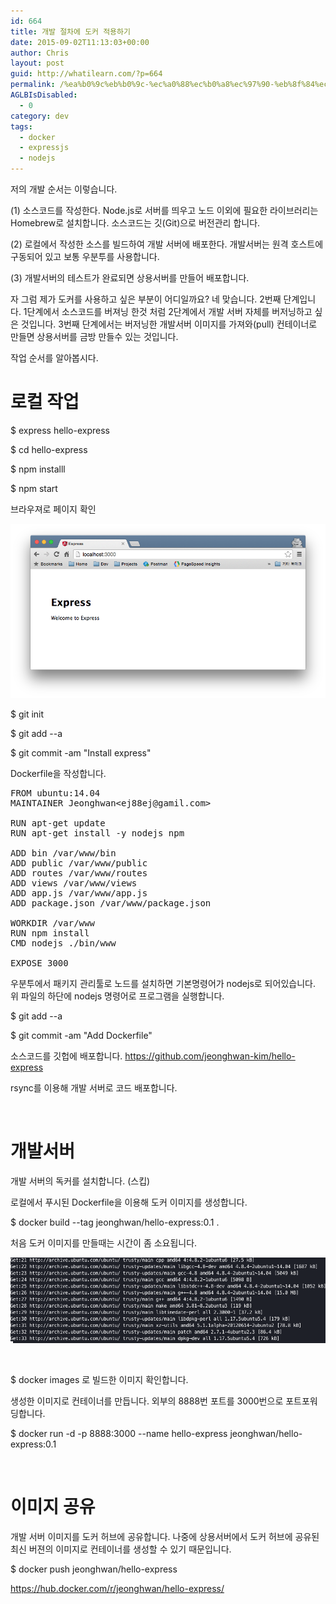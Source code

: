 ```yaml
---
id: 664
title: 개발 절차에 도커 적용하기
date: 2015-09-02T11:13:03+00:00
author: Chris
layout: post
guid: http://whatilearn.com/?p=664
permalink: /%ea%b0%9c%eb%b0%9c-%ec%a0%88%ec%b0%a8%ec%97%90-%eb%8f%84%ec%bb%a4-%ec%a0%81%ec%9a%a9%ed%95%98%ea%b8%b0/
AGLBIsDisabled:
  - 0
category: dev
tags:
  - docker
  - expressjs
  - nodejs
---
```

저의 개발 순서는 이렇습니다.

(1) 소스코드를 작성한다. Node.js로 서버를 띄우고 노드 이외에 필요한 라이브러리는 Homebrew로 설치합니다. 소스코드는 깃(Git)으로 버전관리 합니다.

(2) 로컬에서 작성한 소스를 빌드하여 개발 서버에 배포한다. 개발서버는 원격 호스트에 구동되어 있고 보통 우분투를 사용합니다.

(3) 개발서버의 테스트가 완료되면 상용서버를 만들어 배포합니다.

자 그럼 제가 도커를 사용하고 싶은 부분이 어디일까요? 네 맞습니다. 2번째 단계입니다. 1단계에서 소스코드를 버져닝 한것 처럼 2단계에서 개발 서버 자체를 버저닝하고 싶은 것입니다. 3번째 단계에서는 버저닝한 개발서버 이미지를 가져와(pull) 컨테이너로 만들면 상용서버를 금방 만들수 있는 것입니다.

작업 순서를 알아봅시다.

<h1>로컬 작업</h1>

$ express hello-express

$ cd hello-express

$ npm installl

$ npm start

브라우져로 페이지 확인

![](/assets/imgs/2015/docker1.png)

$ git init

$ git add --a

$ git commit -am "Install express"

Dockerfile을 작성합니다.

<pre class="lang:default decode:true">FROM ubuntu:14.04
MAINTAINER Jeonghwan&lt;ej88ej@gamil.com&gt;

RUN apt-get update
RUN apt-get install -y nodejs npm

ADD bin /var/www/bin
ADD public /var/www/public
ADD routes /var/www/routes
ADD views /var/www/views
ADD app.js /var/www/app.js
ADD package.json /var/www/package.json

WORKDIR /var/www
RUN npm install
CMD nodejs ./bin/www

EXPOSE 3000</pre>

우분투에서 패키지 관리툴로 노드를 설치하면 기본명령어가 nodejs로 되어있습니다. 위 파일의 하단에 nodejs 명령어로 프로그램을 실행합니다.

$ git add --a

$ git commit -am "Add Dockerfile"

소스코드를 깃헙에 배포합니다. <a href="https://github.com/jeonghwan-kim/hello-express">https://github.com/jeonghwan-kim/hello-express</a>

rsync를 이용해 개발 서버로 코드 배포합니다.

&nbsp;

<h1>개발서버</h1>

개발 서버의 독커를 설치합니다. (스킵)

로컬에서 푸시된 Dockerfile을 이용해 도커 이미지를 생성합니다.

$ docker build --tag jeonghwan/hello-express:0.1 .

처음 도커 이미지를 만들때는 시간이 좀 소요됩니다.

![](/assets/imgs/2015/docker2.png)

&nbsp;

$ docker images 로 빌드한 이미지 확인합니다.

생성한 이미지로 컨테이너를 만듭니다. 외부의 8888번 포트를 3000번으로 포트포워딩합니다.

$ docker run -d -p 8888:3000 --name hello-express jeonghwan/hello-express:0.1

&nbsp;

<h1>이미지 공유</h1>

개발 서버 이미지를 도커 허브에 공유합니다. 나중에 상용서버에서 도커 허브에 공유된 최신 버젼의 이미지로 컨테이너를 생성할 수 있기 때문입니다.

$ docker push jeonghwan/hello-express

<a href="https://hub.docker.com/r/jeonghwan/hello-express/">https://hub.docker.com/r/jeonghwan/hello-express/</a>

&nbsp;

&nbsp;